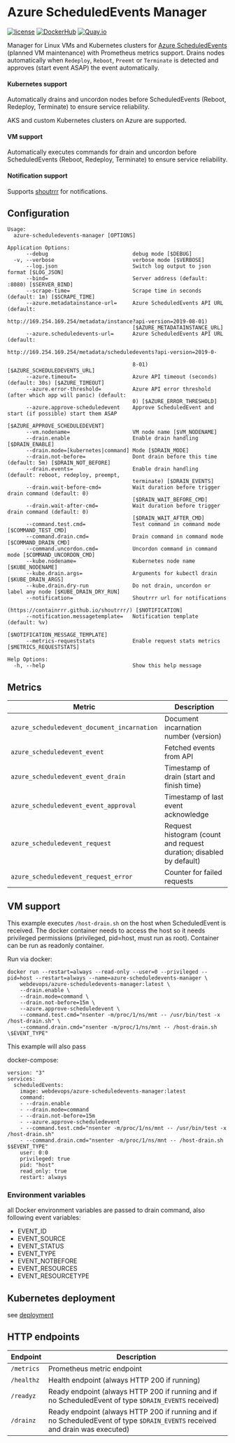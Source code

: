 # Azure ScheduledEvents Manager

[![license](https://img.shields.io/github/license/webdevops/azure-scheduledevents-manager.svg)](https://github.com/webdevops/azure-scheduledevents-manager/blob/master/LICENSE)
[![DockerHub](https://img.shields.io/badge/DockerHub-webdevops%2Fazure--scheduledevents--manager-blue)](https://hub.docker.com/r/webdevops/azure-scheduledevents-manager/)
[![Quay.io](https://img.shields.io/badge/Quay.io-webdevops%2Fazure--scheduledevents--manager-blue)](https://quay.io/repository/webdevops/azure-scheduledevents-manager)

Manager for Linux VMs and Kubernetes clusters for [Azure ScheduledEvents](https://docs.microsoft.com/en-us/azure/virtual-machines/linux/scheduled-events) (planned VM maintenance) with Prometheus metrics support.
Drains nodes automatically when `Redeploy`, `Reboot`, `Preemt` or `Terminate` is detected and approves (start event ASAP) the event automatically.

#### Kubernetes support
Automatically drains and uncordon nodes before ScheduledEvents (Reboot, Redeploy, Terminate) to ensure service reliability.

AKS and custom Kubernetes clusters on Azure are supported.

#### VM support
Automatically executes commands for drain and uncordon before ScheduledEvents (Reboot, Redeploy, Terminate) to ensure service reliability.

#### Notification support

Supports [shoutrrr](https://containrrr.github.io/shoutrrr/) for notifications.

## Configuration

```
Usage:
  azure-scheduledevents-manager [OPTIONS]

Application Options:
      --debug                           debug mode [$DEBUG]
  -v, --verbose                         verbose mode [$VERBOSE]
      --log.json                        Switch log output to json format [$LOG_JSON]
      --bind=                           Server address (default: :8080) [$SERVER_BIND]
      --scrape-time=                    Scrape time in seconds (default: 1m) [$SCRAPE_TIME]
      --azure.metadatainstance-url=     Azure ScheduledEvents API URL (default:
                                        http://169.254.169.254/metadata/instance?api-version=2019-08-01)
                                        [$AZURE_METADATAINSTANCE_URL]
      --azure.scheduledevents-url=      Azure ScheduledEvents API URL (default:
                                        http://169.254.169.254/metadata/scheduledevents?api-version=2019-0-

                                        8-01) [$AZURE_SCHEDULEDEVENTS_URL]
      --azure.timeout=                  Azure API timeout (seconds) (default: 30s) [$AZURE_TIMEOUT]
      --azure.error-threshold=          Azure API error threshold (after which app will panic) (default:
                                        0) [$AZURE_ERROR_THRESHOLD]
      --azure.approve-scheduledevent    Approve ScheduledEvent and start (if possible) start them ASAP
                                        [$AZURE_APPROVE_SCHEDULEDEVENT]
      --vm.nodename=                    VM node name [$VM_NODENAME]
      --drain.enable                    Enable drain handling [$DRAIN_ENABLE]
      --drain.mode=[kubernetes|command] Mode [$DRAIN_MODE]
      --drain.not-before=               Dont drain before this time (default: 5m) [$DRAIN_NOT_BEFORE]
      --drain.events=                   Enable drain handling (default: reboot, redeploy, preempt,
                                        terminate) [$DRAIN_EVENTS]
      --drain.wait-before-cmd=          Wait duration before trigger drain command (default: 0)
                                        [$DRAIN_WAIT_BEFORE_CMD]
      --drain.wait-after-cmd=           Wait duration before trigger drain command (default: 0)
                                        [$DRAIN_WAIT_AFTER_CMD]
      --command.test.cmd=               Test command in command mode [$COMMAND_TEST_CMD]
      --command.drain.cmd=              Drain command in command mode [$COMMAND_DRAIN_CMD]
      --command.uncordon.cmd=           Uncordon command in command mode [$COMMAND_UNCORDON_CMD]
      --kube.nodename=                  Kubernetes node name [$KUBE_NODENAME]
      --kube.drain.args=                Arguments for kubectl drain [$KUBE_DRAIN_ARGS]
      --kube.drain.dry-run              Do not drain, uncordon or label any node [$KUBE_DRAIN_DRY_RUN]
      --notification=                   Shoutrrr url for notifications
                                        (https://containrrr.github.io/shoutrrr/) [$NOTIFICATION]
      --notification.messagetemplate=   Notification template (default: %v)
                                        [$NOTIFICATION_MESSAGE_TEMPLATE]
      --metrics-requeststats            Enable request stats metrics [$METRICS_REQUESTSTATS]

Help Options:
  -h, --help                            Show this help message
```

## Metrics

| Metric                                      | Description                                                                           |
|---------------------------------------------|---------------------------------------------------------------------------------------|
| `azure_scheduledevent_document_incarnation` | Document incarnation number (version)                                                 |
| `azure_scheduledevent_event`                | Fetched events from API                                                               |
| `azure_scheduledevent_event_drain`          | Timestamp of drain (start and finish time)                                            |
| `azure_scheduledevent_event_approval`       | Timestamp of last event acknowledge                                                   |
| `azure_scheduledevent_request`              | Request histogram (count and request duration; disabled by default)                   |
| `azure_scheduledevent_request_error`        | Counter for failed requests                                                           |

## VM support

This example executes `/host-drain.sh` on the host when ScheduledEvent is received.
The docker container needs to access the host so it needs privileged permissions (privileged, pid=host, must run as root).
Container can be run as readonly container.

Run via docker:
```
docker run --restart=always --read-only --user=0 --privileged --pid=host --restart=always --name=azure-scheduledevents-manager \
    webdevops/azure-scheduledevents-manager:latest \
    --drain.enable \
    --drain.mode=command \
    --drain.not-before=15m \
    --azure.approve-scheduledevent \
    --command.test.cmd="nsenter -m/proc/1/ns/mnt -- /usr/bin/test -x /host-drain.sh" \
    --command.drain.cmd="nsenter -m/proc/1/ns/mnt -- /host-drain.sh \$EVENT_TYPE"
```

This example will also pass

docker-compose:
```
version: "3"
services:
  scheduledEvents:
    image: webdevops/azure-scheduledevents-manager:latest
    command:
    - --drain.enable
    - --drain.mode=command
    - --drain.not-before=15m
    - --azure.approve-scheduledevent
    - --command.test.cmd="nsenter -m/proc/1/ns/mnt -- /usr/bin/test -x /host-drain.sh"
    - --command.drain.cmd="nsenter -m/proc/1/ns/mnt -- /host-drain.sh $$EVENT_TYPE"
    user: 0:0
    privileged: true
    pid: "host"
    read_only: true
    restart: always
```

### Environment variables

all Docker environment variables are passed to drain command, also following event variables:

- EVENT_ID
- EVENT_SOURCE
- EVENT_STATUS
- EVENT_TYPE
- EVENT_NOTBEFORE
- EVENT_RESOURCES
- EVENT_RESOURCETYPE

## Kubernetes deployment

see [deployment](/deployment)

## HTTP endpoints

| Endpoint          | Description                                                                                      |
|-------------------|--------------------------------------------------------------------------------------------------|
| `/metrics`        | Prometheus metric endpoint                                                                       |
| `/healthz`        | Health endpoint (always HTTP 200 if running)                                                     |
| `/readyz`         | Ready endpoint (always HTTP 200 if running and if no ScheduledEvent of type `$DRAIN_EVENTS` received) |
| `/drainz`         | Ready endpoint (always HTTP 200 if running and if no ScheduledEvent of type `$DRAIN_EVENTS` received and drain was executed) |
